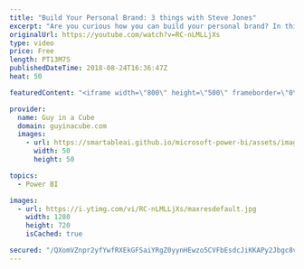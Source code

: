 ```yaml
---
title: "Build Your Personal Brand: 3 things with Steve Jones"
excerpt: "Are you curious how you can build your personal brand? In this video, we talk with Steve Jones, from SQL Server Central and Redgate, about 3 things you can start working on today to build your personal brand.  Connect with Steve Jones!  Twitter: https://twitter.com/way0utwest SQL Server Central: http://www.sqlservercentral.com/"
originalUrl: https://youtube.com/watch?v=RC-nLMLLjXs
type: video
price: Free
length: PT13M7S
publishedDateTime: 2018-08-24T16:36:47Z
heat: 50

featuredContent: "<iframe width=\"800\" height=\"500\" frameborder=\"0\" src=\"https://www.youtube.com/embed/RC-nLMLLjXs\" allow=\"accelerometer; autoplay; encrypted-media; gyroscope; picture-in-picture\" allowfullscreen></iframe>"

provider:
  name: Guy in a Cube
  domain: guyinacube.com
  images:
    - url: https://smartableai.github.io/microsoft-power-bi/assets/images/organizations/guyinacube.com-50x50.jpg
      width: 50
      height: 50

topics:
  - Power BI

images:
  - url: https://i.ytimg.com/vi/RC-nLMLLjXs/maxresdefault.jpg
    width: 1280
    height: 720
    isCached: true

secured: "/QXomVZnpr2yfYwfRXEkGFSaiYRgZ0yynHEwzo5CVFbEsdcJiKKAPy2Jbgc8vQSAmv6tTC2eMh29vsblJrT5CObwAAy9XycC226e6BaOBdl88BQZ/ytbRiQVzVk4Io2VI59jlAfvM2oo60JUDXSWfb6j/fBFbRAe6Z7z8GudVzg7rQb9Nb6ROK+lJo1hemNu+0JyFVmpdt+2LYuczFrZf6DJLMvMLKRRIk4EVvMAQFv4mx6Fk0IswKcasDBA+rsYy77e/mmWx1qYNaZAbp0GTYqq5mdgHxQ5aO8KQGylJje/x9ry5qLTLwOhJDwnM0i7XOnu1th5nPo2htEmgnTqPHLA6S8SR7YZjlb1oRMa1muWhXxvofuQ4tJFqhdCQjNnWz/6HVOFUuD7undzACY1GMDU4ta/jpsnF7iOKag3tpo=;k9YrSUh10kOEx/hNIPCtng=="
---
```


